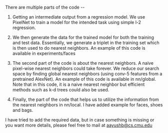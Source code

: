 There are multiple parts of the code -- 

1. Getting an intermediate output from a regression model. We use PixelNet to train a model for the intended task using simple l-2 regression. 

2. We then generate the data for the trained model for both the training and test data. Essentially, we generate a triplet in the training set which is then used to do nearest neighbors. An example of this code is available in experiments/faces

3. The second part of the code is about the nearest neighbors. A naive pixel-wise nearest neighbors could take forever. We reduce our search space by finding global nearest neighbors (using conv-5 features from a pretrained AlexNet). An example of this code is available in nn/global. Note that in this code, it is a naive nearest neighbor but efficient methods such as k-d trees could also be used.

4. Finally, the part of the code that helps us to utilize the information from the nearest neighbors in nn/local. I have added example for faces, shoes and bags. 

I have tried to add the required data, but in case something is missing or you want more details, please feel free to mail at aayushb@cs.cmu.edu
